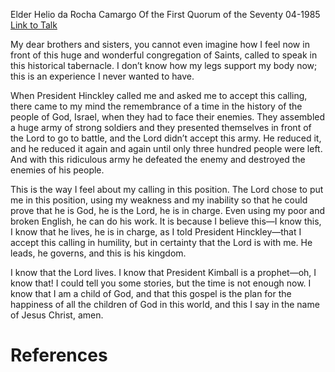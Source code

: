 Elder Helio da Rocha Camargo
Of the First Quorum of the Seventy
04-1985
[Link to Talk](https://www.churchofjesuschrist.org/study/general-conference/1985/04/he-is-in-charge?lang=eng)

My dear brothers and sisters, you cannot even imagine how I feel now in front of this huge and wonderful congregation of Saints, called to speak in this historical tabernacle. I don’t know how my legs support my body now; this is an experience I never wanted to have.

When President Hinckley called me and asked me to accept this calling, there came to my mind the remembrance of a time in the history of the people of God, Israel, when they had to face their enemies. They assembled a huge army of strong soldiers and they presented themselves in front of the Lord to go to battle, and the Lord didn’t accept this army. He reduced it, and he reduced it again and again until only three hundred people were left. And with this ridiculous army he defeated the enemy and destroyed the enemies of his people.

This is the way I feel about my calling in this position. The Lord chose to put me in this position, using my weakness and my inability so that he could prove that he is God, he is the Lord, he is in charge. Even using my poor and broken English, he can do his work. It is because I believe this—I know this, I know that he lives, he is in charge, as I told President Hinckley—that I accept this calling in humility, but in certainty that the Lord is with me. He leads, he governs, and this is his kingdom.

I know that the Lord lives. I know that President Kimball is a prophet—oh, I know that! I could tell you some stories, but the time is not enough now. I know that I am a child of God, and that this gospel is the plan for the happiness of all the children of God in this world, and this I say in the name of Jesus Christ, amen.

# References
